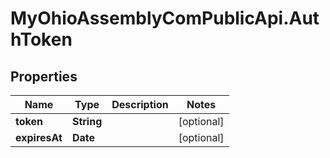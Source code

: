 # MyOhioAssemblyComPublicApi.AuthToken

## Properties

Name | Type | Description | Notes
------------ | ------------- | ------------- | -------------
**token** | **String** |  | [optional] 
**expiresAt** | **Date** |  | [optional] 


